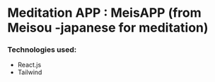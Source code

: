# Meditation APP : MeisAPP (from Meisou -japanese for meditation)

### Technologies used:

- React.js
- Tailwind
